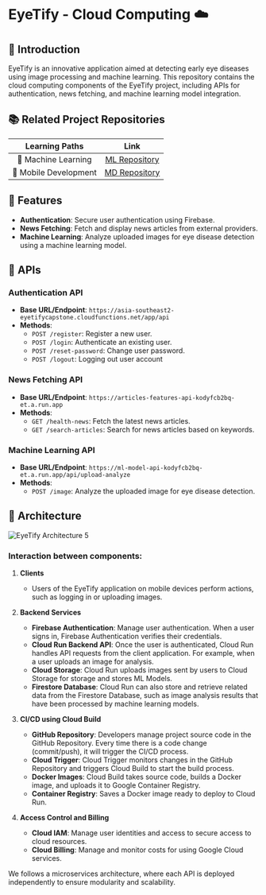 # EyeTify - Cloud Computing ☁️

## 📑 Introduction

EyeTify is an innovative application aimed at detecting early eye diseases using image processing and machine learning. This repository contains the cloud computing components of the EyeTify project, including APIs for authentication, news fetching, and machine learning model integration.

## 📚 Related Project Repositories
|   Learning Paths      |                           Link                                  |
| :-------------------: | :-------------------------------------------------------:       |
| 🤖 Machine Learning   | [ML Repository](https://github.com/EyeTify/Machine-Learning)    |
| 📱 Mobile Development | [MD Repository](https://github.com/EyeTify/Mobile-Development) |

## 🔎 Features

- **Authentication**: Secure user authentication using Firebase.
- **News Fetching**: Fetch and display news articles from external providers.
- **Machine Learning**: Analyze uploaded images for eye disease detection using a machine learning model.

## 🔗 APIs

### Authentication API

- **Base URL/Endpoint**: `https://asia-southeast2-eyetifycapstone.cloudfunctions.net/app/api`
- **Methods**:
  - `POST /register`: Register a new user.
  - `POST /login`: Authenticate an existing user.
  - `POST /reset-password`: Change user password.
  - `POST /logout`: Logging out user account

### News Fetching API

- **Base URL/Endpoint**: `https://articles-features-api-kodyfcb2bq-et.a.run.app`
- **Methods**:
  - `GET /health-news`: Fetch the latest news articles.
  - `GET /search-articles`: Search for news articles based on keywords.

### Machine Learning API

- **Base URL/Endpoint**: `https://ml-model-api-kodyfcb2bq-et.a.run.app/api/upload-analyze`
- **Methods**:
  - `POST /image`: Analyze the uploaded image for eye disease detection.

## 🔧 Architecture

![EyeTify Architecture 5](https://github.com/EyeTify/Cloud-Computing/assets/154324482/07a0e7e7-997c-447d-946c-1d3938fa7c52)

### Interaction between components:

1. **Clients**
   - Users of the EyeTify application on mobile devices perform actions, such as logging in or uploading images.

2. **Backend Services**
   - **Firebase Authentication**: Manage user authentication. When a user signs in, Firebase Authentication verifies their credentials.
   - **Cloud Run Backend API**: Once the user is authenticated, Cloud Run handles API requests from the client application. For example, when a user uploads an image for analysis.
   - **Cloud Storage**: Cloud Run uploads images sent by users to Cloud Storage for storage and stores ML Models.
   - **Firestore Database**: Cloud Run can also store and retrieve related data from the Firestore Database, such as image analysis results that have been processed by machine learning models.

3. **CI/CD using Cloud Build**
   - **GitHub Repository**: Developers manage project source code in the GitHub Repository. Every time there is a code change (commit/push), it will trigger the CI/CD process.
   - **Cloud Trigger**: Cloud Trigger monitors changes in the GitHub Repository and triggers Cloud Build to start the build process.
   - **Docker Images**: Cloud Build takes source code, builds a Docker image, and uploads it to Google Container Registry.
   - **Container Registry**: Saves a Docker image ready to deploy to Cloud Run.

4. **Access Control and Billing**
   - **Cloud IAM**: Manage user identities and access to secure access to cloud resources.
   - **Cloud Billing**: Manage and monitor costs for using Google Cloud services.

We follows a microservices architecture, where each API is deployed independently to ensure modularity and scalability.
